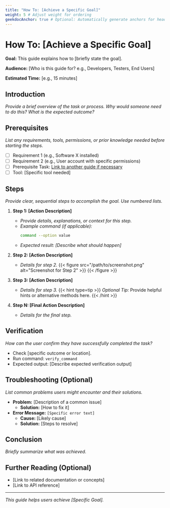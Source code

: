 ```yaml
---
title: "How To: [Achieve a Specific Goal]"
weight: 5 # Adjust weight for ordering
geekdocAnchor: true # Optional: Automatically generate anchors for headings
---
```


# How To: [Achieve a Specific Goal]

**Goal:** This guide explains how to [briefly state the goal].

**Audience:** [Who is this guide for? e.g., Developers, Testers, End Users]

**Estimated Time:** [e.g., 15 minutes]

## Introduction

*Provide a brief overview of the task or process. Why would someone need to do this? What is the expected outcome?*

## Prerequisites

*List any requirements, tools, permissions, or prior knowledge needed before starting the steps.*

*   [ ] Requirement 1 (e.g., Software X installed)
*   [ ] Requirement 2 (e.g., User account with specific permissions)
*   [ ] Prerequisite Task: [Link to another guide if necessary]()
*   [ ] Tool: [Specific tool needed]

## Steps

*Provide clear, sequential steps to accomplish the goal. Use numbered lists.*

1.  **Step 1: [Action Description]**
    *   *Provide details, explanations, or context for this step.*
    *   *Example command (if applicable):*
        ```bash
        command --option value
        ```
    *   *Expected result: [Describe what should happen]*

2.  **Step 2: [Action Description]**
    *   *Details for step 2.*
    {{< figure src="/path/to/screenshot.png" alt="Screenshot for Step 2" >}} {{< /figure >}} <!-- Optional: Add images using the figure shortcode -->

3.  **Step 3: [Action Description]**
    *   *Details for step 3.*
    {{< hint type=tip >}}
    *Optional Tip:* Provide helpful hints or alternative methods here.
    {{< /hint >}}

4.  **Step N: [Final Action Description]**
    *   *Details for the final step.*

## Verification

*How can the user confirm they have successfully completed the task?*

*   Check [specific outcome or location].
*   Run command: `verify_command`
*   Expected output: [Describe expected verification output]

## Troubleshooting (Optional)

*List common problems users might encounter and their solutions.*

*   **Problem:** [Description of a common issue]
    *   **Solution:** [How to fix it]
*   **Error Message:** `[Specific error text]`
    *   **Cause:** [Likely cause]
    *   **Solution:** [Steps to resolve]

## Conclusion

*Briefly summarize what was achieved.*

## Further Reading (Optional)

*   [Link to related documentation or concepts]
*   [Link to API reference]

---

*This guide helps users achieve [Specific Goal].*